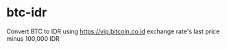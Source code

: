 # btc-idr
Convert BTC to IDR using https://vip.bitcoin.co.id exchange rate's last price minus 100,000 IDR
